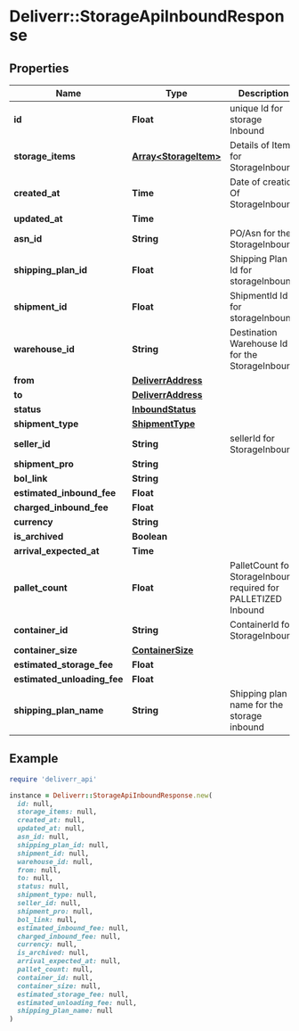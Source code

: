 # Deliverr::StorageApiInboundResponse

## Properties

| Name | Type | Description | Notes |
| ---- | ---- | ----------- | ----- |
| **id** | **Float** | unique Id for storage Inbound |  |
| **storage_items** | [**Array&lt;StorageItem&gt;**](StorageItem.md) | Details of Items for StorageInbound |  |
| **created_at** | **Time** | Date of creation Of StorageInbound |  |
| **updated_at** | **Time** |  |  |
| **asn_id** | **String** | PO/Asn for the StorageInbound | [optional] |
| **shipping_plan_id** | **Float** | Shipping Plan Id for storageInbound |  |
| **shipment_id** | **Float** | ShipmentId Id for storageInbound | [optional] |
| **warehouse_id** | **String** | Destination Warehouse Id for the StorageInbound |  |
| **from** | [**DeliverrAddress**](DeliverrAddress.md) |  | [optional] |
| **to** | [**DeliverrAddress**](DeliverrAddress.md) |  | [optional] |
| **status** | [**InboundStatus**](InboundStatus.md) |  |  |
| **shipment_type** | [**ShipmentType**](ShipmentType.md) |  |  |
| **seller_id** | **String** | sellerId for StorageInbound |  |
| **shipment_pro** | **String** |  | [optional] |
| **bol_link** | **String** |  | [optional] |
| **estimated_inbound_fee** | **Float** |  | [optional] |
| **charged_inbound_fee** | **Float** |  | [optional] |
| **currency** | **String** |  | [optional] |
| **is_archived** | **Boolean** |  | [optional] |
| **arrival_expected_at** | **Time** |  | [optional] |
| **pallet_count** | **Float** | PalletCount for StorageInbound required for PALLETIZED Inbound | [optional] |
| **container_id** | **String** | ContainerId for StorageInbound | [optional] |
| **container_size** | [**ContainerSize**](ContainerSize.md) |  | [optional] |
| **estimated_storage_fee** | **Float** |  | [optional] |
| **estimated_unloading_fee** | **Float** |  | [optional] |
| **shipping_plan_name** | **String** | Shipping plan name for the storage inbound | [optional] |

## Example

```ruby
require 'deliverr_api'

instance = Deliverr::StorageApiInboundResponse.new(
  id: null,
  storage_items: null,
  created_at: null,
  updated_at: null,
  asn_id: null,
  shipping_plan_id: null,
  shipment_id: null,
  warehouse_id: null,
  from: null,
  to: null,
  status: null,
  shipment_type: null,
  seller_id: null,
  shipment_pro: null,
  bol_link: null,
  estimated_inbound_fee: null,
  charged_inbound_fee: null,
  currency: null,
  is_archived: null,
  arrival_expected_at: null,
  pallet_count: null,
  container_id: null,
  container_size: null,
  estimated_storage_fee: null,
  estimated_unloading_fee: null,
  shipping_plan_name: null
)
```

